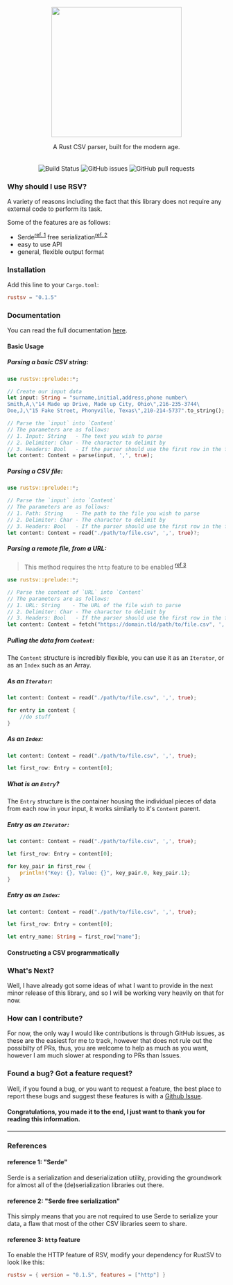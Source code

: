 <p align="center">
	<img align="center" src="https://raw.githubusercontent.com/fatalcenturion/RSV/media/logo_transparent.png"  width="300px"/>
	<br>
	<div align="center">A Rust CSV parser, built for the modern age.</div>
	<br>
	<p align="center">
	<img  align="center" src="https://github.com/fatalcenturion/RSV/workflows/Rust/badge.svg" alt="Build Status"/>
	<img align="center"  alt="GitHub issues" src="https://img.shields.io/github/issues/fatalcenturion/RSV"/>
	<img  align="center" alt="GitHub pull requests" src="https://img.shields.io/github/issues-pr/fatalcenturion/RSV"/ >
	</p>
</p>

### Why should I use RSV?
A variety of reasons including the fact that this library does not require any external code to perform its task.

Some of the features are as follows:
- Serde<sup>[ref. 1](#reference-1-serde)</sup> free serialization<sup>[ref. 2](#reference-2-serde-free-serialization)</sup>
- easy to use API
- general, flexible output format 

### Installation
Add this line to your `Cargo.toml`:
```toml
rustsv = "0.1.5"
```

### Documentation
You can read the full documentation [here](https://docs.rs/rustsv/).
#### Basic Usage
##### Parsing a basic CSV string:
```rust
use rustsv::prelude::*;

// Create our input data
let input: String = "surname,initial,address,phone number\
Smith,A,\"14 Made up Drive, Made up City, Ohio\",216-235-3744\
Doe,J,\"15 Fake Street, Phonyville, Texas\",210-214-5737".to_string();

// Parse the `input` into `Content`
// The parameters are as follows:
// 1. Input: String   - The text you wish to parse
// 2. Delimiter: Char - The character to delimit by
// 3. Headers: Bool   - If the parser should use the first row in the file as headers
let content: Content = parse(input, ',', true);
```

##### Parsing a CSV file:
```rust
use rustsv::prelude::*;

// Parse the `input` into `Content`
// The parameters are as follows:
// 1. Path: String    - The path to the file you wish to parse
// 2. Delimiter: Char - The character to delimit by
// 3. Headers: Bool   - If the parser should use the first row in the file as headers
let content: Content = read("./path/to/file.csv", ',', true)?;
```

##### Parsing a remote file, from a URL:
> This method requires the `http` feature to be enabled <sup>[ref 3](#reference-3-http-feature)</sup>
```rust
use rustsv::prelude::*;

// Parse the content of `URL` into `Content`
// The parameters are as follows:
// 1. URL: String    - The URL of the file wish to parse
// 2. Delimiter: Char - The character to delimit by
// 3. Headers: Bool   - If the parser should use the first row in the file as headers
let content: Content = fetch("https://domain.tld/path/to/file.csv", ',', true)?;
```

##### Pulling the data from `Content`:
The `Content` structure is incredibly flexible, you can use it as an `Iterator`, or as an `Index` such as an Array.

##### As an `Iterator`:
```rust
let content: Content = read("./path/to/file.csv", ',', true);

for entry in content {
    //do stuff
}
```

##### As an `Index`:
```rust
let content: Content = read("./path/to/file.csv", ',', true);

let first_row: Entry = content[0];
```

##### What is an `Entry`?
The `Entry` structure is the container housing the individual pieces of data from each row in your input, it works similarly to it's `Content` parent.

##### Entry as an `Iterator`:

```rust
let content: Content = read("./path/to/file.csv", ',', true);

let first_row: Entry = content[0];

for key_pair in first_row {
    println!("Key: {}, Value: {}", key_pair.0, key_pair.1);
}
```

##### Entry as an `Index`:

```rust
let content: Content = read("./path/to/file.csv", ',', true);

let first_row: Entry = content[0];

let entry_name: String = first_row["name"];
```

#### Constructing a CSV programmatically


### What's Next?
Well, I have already got some ideas of what I want to provide in the next minor release of this library, and so I will be working very heavily on that for now.

### How can I contribute?
For now, the only way I would like contributions is through GitHub issues, as these are the easiest for me to track, however that does not rule out the possibilty of PRs, thus, you are welcome to help as much as you want, however I am much slower at responding to PRs than Issues.

### Found a bug? Got a feature request?
Well, if you found a bug, or you want to request a feature, the best place to report these bugs and suggest these features is with a [Github Issue](https://github.com/fatalcenturion/RSV/issues).

#### Congratulations, you made it to the end, I just want to thank you for reading this information.

--------
### References

#### reference 1: "Serde"
Serde is a serialization and deserialization utility, providing the groundwork for almost all of the (de)serialization libraries out there.

#### reference 2: "Serde free serialization"
This simply means that you are not required to use Serde to serialize your data, a flaw that most of the other CSV libraries seem to share.

#### reference 3: `http` feature
To enable the HTTP feature of RSV, modify your dependency for RustSV to look like this:
```toml
rustsv = { version = "0.1.5", features = ["http"] }
```
